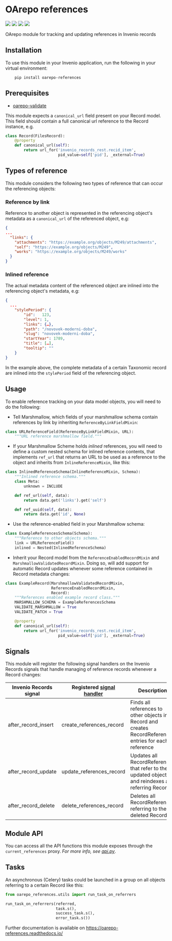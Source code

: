 # OArepo references

[![](https://img.shields.io/github/license/oarepo/oarepo-references.svg)](https://github.com/oarepo/oarepo-references/blob/master/LICENSE)
[![](https://img.shields.io/travis/oarepo/oarepo-references.svg)](https://travis-ci.com/oarepo/oarepo-references)
[![](https://img.shields.io/coveralls/oarepo/oarepo-references.svg)](https://coveralls.io/r/oarepo/oarepo-references)
[![](https://img.shields.io/pypi/v/oarepo-references.svg)](https://pypi.org/pypi/oarepo-references)

OArepo module for tracking and updating references in Invenio records

## Installation

To use this module in your Invenio application, run the following in your virtual environment:
```console
    pip install oarepo-references
```

## Prerequisites

- [oarepo-validate](https://github.com/oarepo/oarepo-validate)

This module expects a `canonical_url` field present on your Record model. This field
should contain a full canonical url reference to the Record instance, e.g.

```python
class Record(FilesRecord):
    @property
    def canonical_url(self):
        return url_for('invenio_records_rest.recid_item',
                       pid_value=self['pid'], _external=True)
```

## Types of reference

This module considers the following two types of reference that can occur
the referencing objects:

### Reference by link

Reference to another object is represented in the referencing
object's metadata as a `canonical_url` of the referenced object, e.g:

```json
{
...
  "links": {
    "attachments": "https://example.org/objects/M249/attachments",
    "self": "https://example.org/objects/M249",
    "works": "https://example.org/objects/M249/works"
  }
}
```

### Inlined reference

The actual metadata content of the referenced object are inlined
into the referencing object's metadata, e.g:

```json
{
  ...
    "stylePeriod": {
        "id":	123,
        "level": 1,
        "links": {…},
        "path": "/novovek-moderni-doba",
        "slug":	"novovek-moderni-doba",
        "startYear": 1789,
        "title": […],
        "tooltip": ""
    }
}
```

In the example above, the complete metadata of a certain Taxonomic record
are inlined into the `stylePeriod` field of the referencing object.

## Usage

To enable reference tracking on your data model objects, you will need to
do the following:

  - Tell Marshmallow, which fields of your marshmallow schema contain references
    by link by inheriting `ReferenceByLinkFieldMixin`:

```python
class URLReferenceField(ReferenceByLinkFieldMixin, URL):
    """URL reference marshmallow field."""
```

  - If your Marshmallow Scheme holds *inlined* references, you
    will need to define a custom nested schema for inlined reference
    contents, that implements `ref_url` that returns an URL to be used
    as a reference to the object and inherits from `InlineReferenceMixin`, like this:

```python
class InlinedReferenceSchema(InlineReferenceMixin, Schema):
    """Inlined reference schema."""
    class Meta:
        unknown = INCLUDE

    def ref_url(self, data):
        return data.get('links').get('self')

    def ref_uuid(self, data):
        return data.get('id', None)
```

  - Use the reference-enabled field in your Marshmallow schema:
```python
class ExampleReferencesSchema(Schema):
    """Reference to other objects schema."""
    link = URLReferenceField()
    inlined = Nested(InlinedReferenceSchema)
```

  - Inherit your Record model from the `ReferenceEnabledRecordMixin` and `MarshmallowValidatedRecordMixin`.
    Doing so, will add support for automatic Record updates whenever some reference contained in Record metadata
    changes:

```python
class ExampleRecord(MarshmallowValidatedRecordMixin,
                    ReferenceEnabledRecordMixin,
                    Record):
    """References enabled example record class."""
    MARSHMALLOW_SCHEMA = ExampleReferencesSchema
    VALIDATE_MARSHMALLOW = True
    VALIDATE_PATCH = True

    @property
    def canonical_url(self):
        return url_for('invenio_records_rest.recid_item',
                       pid_value=self['pid'], _external=True)
```

## Signals

This module will register the following signal handlers on the Invenio Records signals that handle
managing of reference records whenever a Record changes:

| Invenio Records signal | Registered [signal handler](https://github.com/oarepo/oarepo-references/blob/master/oarepo_references/signals.py) | Description |
|------------------------|--------------------------|----------------------------------------------------------------------------------------------------------|
| after_record_insert    | create_references_record | Finds all references to other objects in a Record and creates RecordReference entries for each reference |
| after_record_update    | update_references_record | Updates all RecordReferences that refer to the updated object and reindexes all referring Records |
| after_record_delete    | delete_references_record | Deletes all RecordReferences referring to the deleted Record |

## Module API

You can access all the API functions this module exposes through the `current_references` proxy.
*For more info, see [api.py](https://github.com/oarepo/oarepo-references/blob/master/oarepo_references/api.py)*.

## Tasks

An asynchronous (Celery) tasks could be launched in a group on all objects referring to a certain Record like this:

```python
from oarepo_references.utils import run_task_on_referrers

run_task_on_referrers(referred,
                      task.s(),
                      success_task.s(),
                      error_task.s())
```

Further documentation is available on
https://oarepo-references.readthedocs.io/
